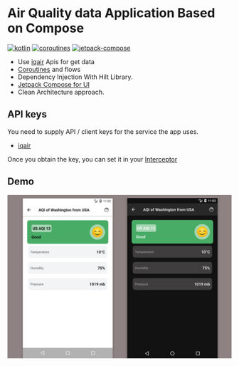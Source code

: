 # Air Quality data Application Based on Compose 


[![kotlin](https://img.shields.io/badge/Kotlin-1.7.xxx-blue)](https://kotlinlang.org/) [![coroutines](https://img.shields.io/badge/Coroutines-Asynchronous-red)](https://developer.android.com/kotlin/coroutines) [![jetpack-compose](https://img.shields.io/badge/Jetpack%20Compose-1.3.0-brightgreen)](https://developer.android.com/jetpack/compose) 

- Use [iqair](https://www.iqair.com) Apis for get data
- [Coroutines](https://developer.android.com/kotlin/coroutines) and flows
- Dependency Injection With Hilt Library.
- [Jetpack Compose for UI](https://developer.android.com/jetpack/compose "Jetpack Compose for UI")
- Clean Architecture approach.


## API keys

You need to supply API / client keys for the service the app uses.

- [iqair](https://www.iqair.com)

Once you obtain the key, you can set it in your [Interceptor](https://github.com/saeedashrafy/air_quality_mvvm/blob/c5e3f13d85af1b19a39be708d796e382535cc1d1/app/src/main/java/com/ashr/cleanMvvmAir/remote/service/Interceptor.kt)


## Demo

<img src="https://github.com/saeedashrafy/air_quality_mvvm/blob/main/screenshot_air_quality.jpg" width=800 />
